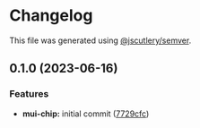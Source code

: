 # Changelog

This file was generated using [@jscutlery/semver](https://github.com/jscutlery/semver).

## 0.1.0 (2023-06-16)


### Features

* **mui-chip:** initial commit ([7729cfc](https://github.com/Availity/element/commit/7729cfce5f19b0f286c48275d609eadcb9534cdd))
